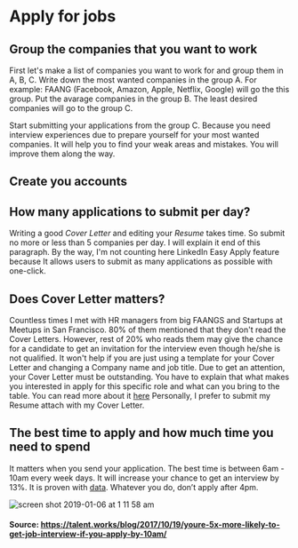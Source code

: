 # Apply for jobs

## Group the companies that you want to work 

First let's make a list of companies you want to work for and group them in A, B, C. Write down the most wanted
companies in the group A. For example: FAANG (Facebook, Amazon, Apple, Netflix, Google) will go the this group. Put the
avarage companies in the group B. The least desired companies will go to the group C. 

Start submitting your applications from the group C. Because you need interview experiences due to prepare
yourself for your most wanted companies. It will help you to find your weak areas and mistakes. You will improve them along the way. 

## Create you accounts

## How many applications to submit per day?

Writing a good *Cover Letter*  and editing your *Resume* takes time. So submit no more or less than 5 companies per
day. I will explain it end of this paragraph. By the way, I'm not counting here LinkedIn Easy Apply feature because It allows users to submit as many applications as possible with one-click. 

## Does Cover Letter matters? 

Countless times I met with HR managers from big FAANGS and Startups at Meetups in San Francisco. 80% of them mentioned that they don't read the Cover Letters. However, rest of 20% who reads them may give the chance for a candidate to get an invitation for the interview even though he/she is not qualified. It won't help if you are just using a template for your Cover Letter and changing a Company name and job title. Due to get an attention, your Cover Letter must be outstanding. You have to explain that what makes you interested in apply for this specific role and what can you bring to the table. You can read more about it [here](https://stackoverflow.blog/2016/11/11/developer-cover-letter/) 
Personally, I prefer to submit my Resume attach with my Cover Letter.

## The best time to apply and how much time you need to spend
It matters when you send your application. The best time is between 6am - 10am every week days. It will increase your chance to get an interview by 13%. It is proven with [data](https://talent.works/blog/2017/10/19/youre-5x-more-likely-to-get-job-interview-if-you-apply-by-10am/). Whatever you do, don’t apply after 4pm.

![screen shot 2019-01-06 at 1 11 58 am](https://user-images.githubusercontent.com/43653189/50734184-3d98f100-1150-11e9-88c7-d8219ba7ceee.png)

#### Source: https://talent.works/blog/2017/10/19/youre-5x-more-likely-to-get-job-interview-if-you-apply-by-10am/










